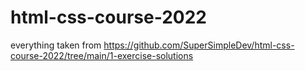 # html-css-course-2022

everything taken from https://github.com/SuperSimpleDev/html-css-course-2022/tree/main/1-exercise-solutions 
